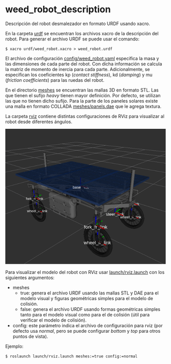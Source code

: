 # weed_robot_description

Descripción del robot desmalezador en formato URDF usando xacro.

En la carpeta [urdf](urdf) se encuentran los archivos xacro de la descripción del robot. Para generar el archivo URDF se puede usar el comando:
```
$ xacro urdf/weed_robot.xacro > weed_robot.urdf
```

El archivo de configuración [config/weed_robot.yaml](config/weed_robot.yaml) especifica la masa y las dimensiones de cada parte del robot. 
Con dicha información se calcula la matriz de momento de inercia para cada parte.
Adicionalmente, se especifican los coeficientes kp (*contact stiffness*), kd (*damping*) y mu (*friction coefficients*) para las ruedas del robot.

En el directorio [meshes](meshes) se encuentran las mallas 3D en formato STL.
Las que tienen el sufijo *heavy* tienen mayor definición.
Por defecto, se utilizan las que no tienen dicho sufijo.
Para la parte de los paneles solares existe una malla en formato COLLADA [meshes/panels.dae](meshes/panels.dae) que le agrega textura.

La carpeta [rviz](rviz) contiene distintas configuraciones de RViz para visualizar al robot desde diferentes ángulos.

![Screenshot](img/rviz.png)

Para visualizar el modelo del robot con RViz usar [launch/rviz.launch](launch/rviz.launch) con los siguientes argumentos:
* meshes
  * true: genera el archivo URDF usando las mallas STL y DAE para el modelo visual y figuras geométricas simples para el modelo de colisión.
  * false: genera el archivo URDF usando formas geométricas simples tanto para el modelo visual como para el de colisión (útil para verificar el modelo de colisión).
* config: este parámetro indica el archivo de configuración para rviz (por defecto usa *normal*, pero se puede configurar *bottom* y *top* para otros puntos de vista).

Ejemplo:
```
$ roslaunch launch/rviz.launch meshes:=true config:=normal
```